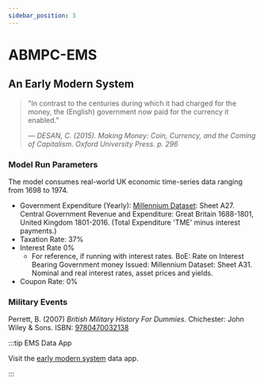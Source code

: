 ```yaml
---
sidebar_position: 3
---
```


# ABMPC-EMS

## An Early Modern System

> "In contrast to the centuries during which it had charged for the money, the (English) government now paid for the currency it enabled."
>
> — <cite>DESAN, C. (2015). Making Money: Coin, Currency, and the Coming of Capitalism. Oxford University Press. p. 296</cite>

### Model Run Parameters

The model consumes real-world UK economic time-series data ranging from 1698 to 1974.

- Government Expenditure (Yearly): [Millennium Dataset](https://www.bankofengland.co.uk/statistics/research-datasets): Sheet A27. Central Government Revenue and Expenditure: Great Britain 1688-1801, United Kingdom 1801-2016. (Total Expenditure 'TME' minus interest payments.)
- Taxation Rate: 37%
- Interest Rate 0%
    - For reference, if running with interest rates. BoE: Rate on Interest Bearing Government money Issued: Millennium Dataset: Sheet A31. Nominal and real interest rates, asset prices and yields.
- Coupon Rate: 0%

### Military Events

Perrett, B. (2007) *British Military History For Dummies*. Chichester: John Wiley & Sons. ISBN: [9780470032138](https://www.goodreads.com/book/show/327534.British_Military_History_For_Dummies)

:::tip EMS Data App

Visit the [early modern system](https://danodrisc-ems-app.hf.space) data app.

:::

